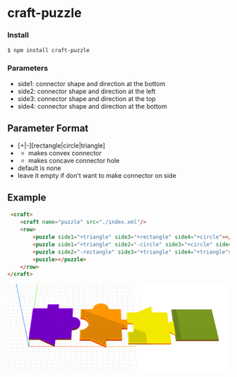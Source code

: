 # craft-puzzle

### Install
	$ npm install craft-puzzle

### Parameters
 - side1: connector shape and direction at the bottom
 - side2: connector shape and direction at the left
 - side3: connector shape and direction at the top
 - side4: connector shape and direction at the bottom

## Parameter Format
- [+|-][rectangle|circle|triangle]
- + makes convex connector
- - makes concave connector hole
- default is none
- leave it empty if don't want to make connector on side

## Example
```html
 <craft>
 	<craft name="puzzle" src="./index.xml"/>
	<row>
		<puzzle side1="+triangle" side3="+rectangle" side4="+circle"></puzzl    e>
		<puzzle side1="+triangle" side2="-circle" side3="+circle" side4="+re    ctangle"></puzzle>
		<puzzle side2="-rectangle" side3="+triangle" side4="+triangle"></puz    zle>
		<puzzle></puzzle>
	</row>	 
</craft>
```
![example](example.png)


